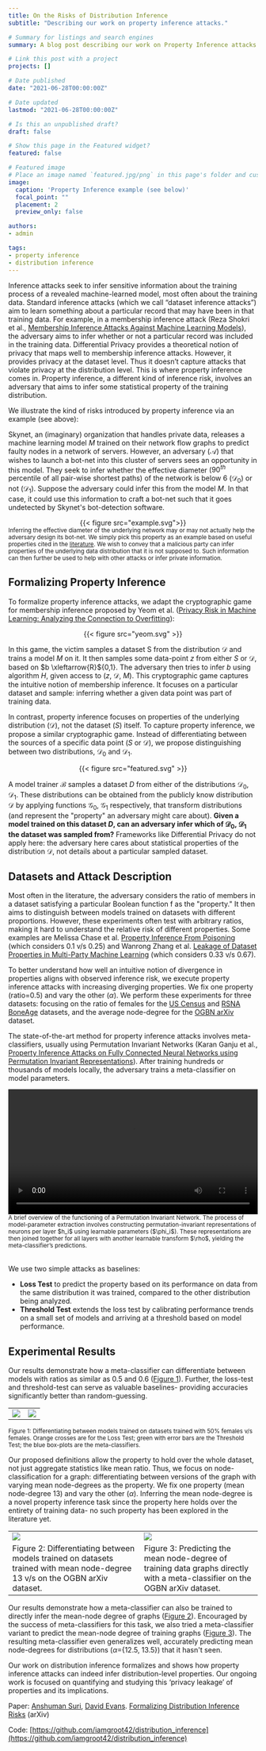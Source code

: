 ```yaml
---
title: On the Risks of Distribution Inference
subtitle: "Describing our work on property inference attacks."

# Summary for listings and search engines
summary: A blog post describing our work on Property Inference attacks.

# Link this post with a project
projects: []

# Date published
date: "2021-06-28T00:00:00Z"

# Date updated
lastmod: "2021-06-28T00:00:00Z"

# Is this an unpublished draft?
draft: false

# Show this page in the Featured widget?
featured: false

# Featured image
# Place an image named `featured.jpg/png` in this page's folder and customize its options here.
image:
  caption: 'Property Inference example (see below)'
  focal_point: ""
  placement: 2
  preview_only: false

authors:
- admin

tags:
- property inference
- distribution inference
---
```



Inference attacks seek to infer sensitive information about the training process of a revealed machine-learned model, most often about the training data. Standard inference attacks (which we call “dataset inference attacks”) aim to learn something about a particular record that may have been in that training data. For example, in a membership inference attack (Reza Shokri et al., [Membership Inference Attacks Against Machine Learning Models](https://ieeexplore.ieee.org/stamp/stamp.jsp?arnumber=7958568)), the adversary aims to infer whether or not a particular record was included in the training data. Differential Privacy provides a theoretical notion of privacy that maps well to membership inference attacks. However, it provides privacy at the dataset level. Thus it doesn’t capture attacks that violate privacy at the distribution level. This is where property inference comes in. Property inference, a different kind of inference risk, involves an adversary that aims to infer some statistical property of the training distribution.

We illustrate the kind of risks introduced by property inference via an example (see above):

Skynet, an (imaginary) organization that handles private data, releases a machine learning model $M$ trained on their network flow graphs to predict faulty nodes in a network of servers. However, an adversary ($\mathcal{A}$) that wishes to launch a bot-net into this cluster of servers sees an opportunity in this model. They seek to infer whether the effective diameter ($90^{th}$ percentile of all pair-wise shortest paths) of the network is below 6 ($\mathcal{D}_0$) or not ($\mathcal{D}_1$). Suppose the adversary could infer this from the model $M$. In that case, it could use this information to craft a bot-net such that it goes undetected by Skynet's bot-detection software.

<center>
{{< figure src="example.svg">}}
</center>
<div class="caption">
<sub> Inferring the effective diameter of the underlying network may or may not actually help the adversary design its bot-net. We simply pick this property as an example based on useful properties cited in the <a href="http://www.eecs.harvard.edu/~michaelm/postscripts/GI2009.pdf">literature</a>. We wish to convey that a malicious party can infer properties of the underlying data distribution that it is not supposed to. Such information can then further be used to help with other attacks or infer private information. </sub>
</div>

## Formalizing Property Inference

To formalize property inference attacks, we adapt the cryptographic game for membership inference proposed by Yeom et al. ([Privacy Risk in Machine Learning: Analyzing the Connection to Overfitting](https://ieeexplore.ieee.org/stamp/stamp.jsp?arnumber=8429311)):

<center>
{{< figure src="yeom.svg" >}}
</center>

In this game, the victim samples a dataset S from the distribution $\mathcal{D}$ and trains a model $M$ on it. It then samples some data-point $z$ from either $S$ or $\mathcal{D}$, based on $b \xleftarrow{R}${0,1}. The adversary then tries to infer $b$ using algorithm $H$, given access to ($z$, $\mathcal{D}$, $M$). This cryptographic game captures the intuitive notion of membership inference. It focuses on a particular dataset and sample: inferring whether a given data point was part of training data.

In contrast, property inference focuses on properties of the underlying distribution ($\mathcal{D}$), not the dataset ($S$) itself. To capture property inference, we propose a similar cryptographic game. Instead of differentiating between the sources of a specific data point ($S$ or $\mathcal{D}$), we propose distinguishing between two distributions, $\mathcal{D}_0$ and $\mathcal{D}_1$.

<center>
{{< figure src="featured.svg" >}}
</center>

A model trainer $\mathcal{B}$ samples a dataset $D$ from either of the distributions $\mathcal{D}_0$, $\mathcal{D}_1$. These distributions can be obtained from the publicly know distribution $\mathcal{D}$ by applying functions $\mathcal{G}_0$, $\mathcal{G}_1$ respectively, that transform distributions (and represent the "property" an adversary might care about). **Given a model trained on this dataset $D$, can an adversary infer which of $\mathcal{D}_0$, $\mathcal{D}_1$ the dataset was sampled from?** Frameworks like Differential Privacy do not apply here: the adversary here cares about statistical properties of the distribution $\mathcal{D}$, not details about a particular sampled dataset.

## Datasets and Attack Description

Most often in the literature, the adversary considers the ratio of members  in a dataset satisfying a particular Boolean function f as the "property." It then aims to distinguish between models trained on datasets with different proportions. However, these experiments often test with arbitrary ratios, making it hard to understand the relative risk of different properties. Some examples are Melissa Chase et al. [Property Inference From Poisoning](https://arxiv.org/abs/2101.11073) (which considers 0.1 v/s 0.25) and Wanrong Zhang et al. [Leakage of Dataset Properties in Multi-Party Machine Learning](https://arxiv.org/pdf/2006.07267.pdf) (which considers 0.33 v/s 0.67).

To better understand how well an intuitive notion of divergence in properties aligns with observed inference risk, we execute property inference attacks with increasing diverging properties. We fix one property (ratio=0.5) and vary the other ($\alpha$). We perform these experiments for three datasets: focusing on the ratio of females for the [US Census](https://dl.acm.org/doi/pdf/10.1145/380995.381030) and [RSNA BoneAge](https://pubs.rsna.org/doi/pdf/10.1148/radiol.2018180736) datasets, and the average node-degree for the [OGBN arXiv](https://direct.mit.edu/qss/article/1/1/396/15572/Microsoft-Academic-Graph-When-experts-are-not) dataset.

The state-of-the-art method for property inference attacks involves meta-classifiers, usually using Permutation Invariant Networks (Karan Ganju et al., [Property Inference Attacks on Fully Connected Neural Networks using Permutation Invariant Representations](https://dl.acm.org/doi/pdf/10.1145/3243734.3243834)). After training hundreds or thousands of models locally, the adversary trains a meta-classifier on model parameters.

<center>
<video loop type="video/mp4" autoplay="yes" allowfullscreen="no" src="PIM-Animation.mp4" style="width:100%;"> </video>
</center>
<div class="caption">
<sub> A brief overview of the functioning of a Permutation Invariant Network. The process of model-parameter extraction involves constructing permutation-invariant representations of neurons per layer $h_i$ using learnable parameters ($\phi_i$). These representations are then joined together for all layers with another learnable transform $\rho$, yielding the meta-classifier’s predictions. </sub>
</div>

<br>

We use two simple attacks as baselines:

- **Loss Test** to predict the property based on its performance on data from the same distribution it was trained, compared to the other distribution being analyzed.
- **Threshold Test** extends the loss test by calibrating performance trends on a small set of models and arriving at a threshold based on model performance.

## Experimental Results

Our results demonstrate how a meta-classifier can differentiate between models with ratios as similar as 0.5 and 0.6 ([Figure 1](#figure1)). Further, the loss-test and threshold-test can serve as valuable baselines- providing accuracies significantly better than random-guessing.

<table>
<tr>
    <td style="width: 50%"> <img src="census_meta.png"/></td>
    <td style="width: 50%"> <img src="rsna_meta.png"/> </td>
</tr>
</table>
<div class="caption" id="figure1">
<sub> Figure 1: Differentiating between models trained on datasets trained with 50% females v/s  females. Orange crosses are for the Loss Test; green with error bars are the Threshold Test; the blue box-plots are the meta-classifiers. </sub>
</div>

<sub></sub>

Our proposed definitions allow the property to hold over the whole dataset, not just aggregate statistics like mean ratio. Thus, we focus on node-classification for a graph: differentiating between versions of the graph with varying mean node-degrees as the property. We fix one property (mean node-degree 13) and vary the other ($\alpha$). Inferring the mean node-degree is a novel property inference task since the property here holds over the entirety of training data- no such property has been explored in the literature yet.

<table>
<tr>
    <td> <img src="census_meta.png"/></td>
    <td> <img src="rsna_meta.png"/> </td>
</tr>
<tr>
    <td>
        <div class="caption" id="figure2">
            Figure 2: Differentiating between models trained on datasets trained with mean node-degree 13 v/s  on the OGBN arXiv dataset.
        </div>
    </td>
    <td>
        <div class="caption" id="figure3">
            Figure 3: Predicting the mean node-degree of training data graphs directly with a meta-classifier on the OGBN arXiv dataset.
        </div>
    </td>
</tr>
</table>

Our results demonstrate how a meta-classifier can also be trained to directly infer the mean-node degree of graphs ([Figure 2](#figure2)). Encouraged by the success of meta-classifiers for this task, we also tried a meta-classifier variant to predict the mean-node degree of training graphs ([Figure 3](#figure3)). The resulting meta-classifier even generalizes well, accurately predicting mean node-degrees for distributions ($\alpha$={12.5, 13.5}) that it hasn't seen.

Our work on distribution inference formalizes and shows how property inference attacks can indeed infer distribution-level properties. Our ongoing work is focused on quantifying and studying this ‘privacy leakage’ of properties and its implications.

Paper: [Anshuman Suri](http://anshumansuri.me/), [David Evans](http://www.cs.virginia.edu/~evans/). [Formalizing Distribution Inference Risks](/publication/distribution-inference/) (arXiv)

Code: [https://github.com/iamgroot42/distribution_inference](https://github.com/iamgroot42/distribution_inference)
